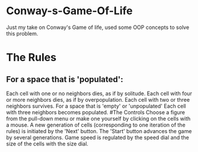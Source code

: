 # Conway-s-Game-Of-Life

Just my take on Conway's Game of life, used some OOP concepts to solve this problem.


# The Rules
## For a space that is 'populated':
  Each cell with one or no neighbors dies, as if by solitude.
  Each cell with four or more neighbors dies, as if by overpopulation.
  Each cell with two or three neighbors survives.
  For a space that is 'empty' or 'unpopulated'
  Each cell with three neighbors becomes populated.
#The Controls
  Choose a figure from the pull-down menu or make one yourself by clicking on the cells with a mouse. A new generation of cells             (corresponding to one iteration of the rules) is initiated by the 'Next' button. The 'Start' button advances the game by several           generations. Game speed is regulated by the speed dial and the size of the cells with the size dial.

